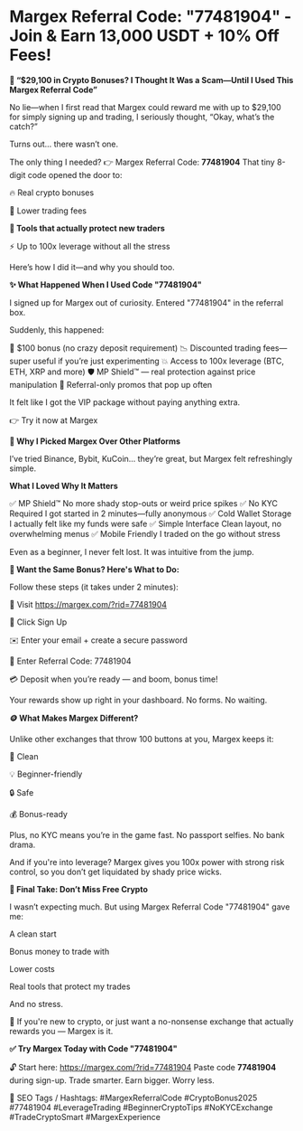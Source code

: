 # Margex Referral Code: "77481904" - Join & Earn 13,000 USDT + 10% Off Fees!

**🎯 “$29,100 in Crypto Bonuses? I Thought It Was a Scam—Until I Used This Margex Referral Code”**

No lie—when I first read that Margex could reward me with up to $29,100 for simply signing up and trading, I seriously thought, “Okay, what’s the catch?”

Turns out… there wasn’t one.

The only thing I needed? 👉 Margex Referral Code: **77481904**
That tiny 8-digit code opened the door to:

🔥 Real crypto bonuses

💸 Lower trading fees

**🧠 Tools that actually protect new traders**

⚡️ Up to 100x leverage without all the stress

Here’s how I did it—and why you should too.

**✨ What Happened When I Used Code "77481904"**

I signed up for Margex out of curiosity. Entered "77481904" in the referral box.

Suddenly, this happened:

🎁 $100 bonus (no crazy deposit requirement)
📉 Discounted trading fees—super useful if you’re just experimenting
💥 Access to 100x leverage (BTC, ETH, XRP and more)
🛡 MP Shield™ — real protection against price manipulation
🎊 Referral-only promos that pop up often

It felt like I got the VIP package without paying anything extra.

👉 Try it now at Margex

**🧩 Why I Picked Margex Over Other Platforms**

I’ve tried Binance, Bybit, KuCoin… they’re great, but Margex felt refreshingly simple.

**What I Loved	Why It Matters**

✅ MP Shield™	No more shady stop-outs or weird price spikes
✅ No KYC Required	I got started in 2 minutes—fully anonymous
✅ Cold Wallet Storage	I actually felt like my funds were safe
✅ Simple Interface	Clean layout, no overwhelming menus
✅ Mobile Friendly	I traded on the go without stress

Even as a beginner, I never felt lost. It was intuitive from the jump.

**🔧 Want the Same Bonus? Here's What to Do:**

Follow these steps (it takes under 2 minutes):

🔗 Visit https://margex.com/?rid=77481904

🔐 Click Sign Up

✉️ Enter your email + create a secure password

🧩 Enter Referral Code: 77481904

💳 Deposit when you’re ready — and boom, bonus time!

Your rewards show up right in your dashboard. No forms. No waiting.

**🪙 What Makes Margex Different?**

Unlike other exchanges that throw 100 buttons at you, Margex keeps it:

🧼 Clean

💡 Beginner-friendly

🔒 Safe

💰 Bonus-ready

Plus, no KYC means you’re in the game fast. No passport selfies. No bank drama.

And if you're into leverage? Margex gives you 100x power with strong risk control, so you don’t get liquidated by shady price wicks.

**💬 Final Take: Don’t Miss Free Crypto**

I wasn’t expecting much. But using Margex Referral Code "77481904" gave me:

A clean start

Bonus money to trade with

Lower costs

Real tools that protect my trades

And no stress.

🎯 If you're new to crypto, or just want a no-nonsense exchange that actually rewards you — Margex is it.

**✅ Try Margex Today with Code "77481904"**

🔓 Start here: https://margex.com/?rid=77481904
Paste code **77481904** during sign-up.
Trade smarter. Earn bigger. Worry less.

🔖 SEO Tags / Hashtags:
#MargexReferralCode #CryptoBonus2025 #77481904 #LeverageTrading #BeginnerCryptoTips #NoKYCExchange #TradeCryptoSmart #MargexExperience
